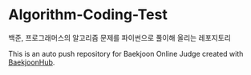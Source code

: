 # Algorithm-Coding-Test
백준, 프로그래머스의 알고리즘 문제를 파이썬으로 풀이해 올리는 레포지토리

This is an auto push repository for Baekjoon Online Judge created with [BaekjoonHub](https://github.com/BaekjoonHub/BaekjoonHub).
